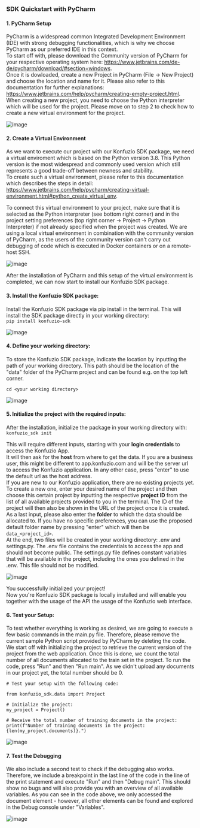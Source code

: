### SDK Quickstart with PyCharm  

#### 1. PyCharm Setup
PyCharm is a widespread common Integrated Development Environment (IDE) with strong debugging functionalities, which is why we choose PyCharm as our preferred IDE in this context.  
To start off with, please download the Community version of PyCharm for your respective operating system here: https://www.jetbrains.com/de-de/pycharm/download/#section=windows.  
Once it is dowloaded, create a new Project in PyCharm (File -> New Project) and choose the location and name for it. Please also refer to this documentation for further explanations: https://www.jetbrains.com/help/pycharm/creating-empty-project.html. When creating a new project, you need to choose the Python interpreter which will be used for the project. Please move on to step 2 to check how to create a new virtual environment for the project.  

![image](https://user-images.githubusercontent.com/85744792/127325540-968e916d-626a-496f-aab4-f9d8fe5e9c5e.png)


#### 2. Create a Virtual Environment
As we want to execute our project with our Konfuzio SDK package, we need a virtual enviroment which is based on the Python version 3.8. This Python version is the most widespread and commonly used version which still represents a good trade-off between newness and stability.  
To create such a virtual environment, please refer to this documentation which describes the steps in detail: https://www.jetbrains.com/help/pycharm/creating-virtual-environment.html#python_create_virtual_env.  

To connect this virtual environment to your project, make sure that it is selected as the Python interpreter (see bottom right corner) and in the project setting preferences (top right corner -> Project -> Python Interpreter) if not already specified when the project was created.  We are using a local virtual environment in combination with the community version of PyCharm, as the users of the community version can't carry out debugging of code which is executed in Docker containers or on a remote-host SSH. 

![image](https://user-images.githubusercontent.com/85744792/127275314-e387ad14-5570-4963-b744-d2abe630ff08.png) 

After the installation of PyCharm and this setup of the virtual environment is completed, we can now start to install our Konfuzio SDK package.  

#### 3. Install the Konfuzio SDK package:  
Install the Konfuzio SDK package via pip install in the terminal. This will install the SDK package directly in your working directory:  
`pip install konfuzio-sdk`     

![image](https://user-images.githubusercontent.com/85744792/127275731-b730e743-0a90-4e5c-a454-3d74d047bd48.png)
  

#### 4. Define your working directory:
To store the Konfuzio SDK package, indicate the location by inputting the path of your working directory. This path should be the location of the "data" folder of the PyCharm project and can be found e.g. on the top left corner.  

`cd <your working directory>`   

![image](https://user-images.githubusercontent.com/85744792/127276445-9d95cc91-871c-4d1e-98c1-8781fec39e3a.png)


#### 5. Initialize the project with the required inputs:
After the installation, initialize the package in your working directory with:  
`konfuzio_sdk init`

This will require different inputs, starting with your **login credentials** to access the Konfuzio App.  
It will then ask for the **host** from where to get the data. If you are a business user, this might be different to app.konfuzio.com and will be the server url to access the Konfuzio application. In any other case, press "enter" to use the default url as the host address.  
If you are new to our Konfuzio application, there are no existing projects yet. To create a new one, enter your desired name of the project and then choose this certain project by inputting the respective **project ID** from the list of all available projects provided to you in the terminal. The ID of the project will then also be shown in the URL of the project once it is created.  
As a last input, please also enter the **folder** to which the data should be allocated to. If you have no specific preferences, you can use the proposed default folder name by pressing "enter" which will then be `data_<project_id>`.   
At the end, two files will be created in your working directory: .env and settings.py.
The .env file contains the credentials to access the app and should not become public.
The settings.py file defines constant variables that will be available in the project, including the ones you defined in the .env. This file should not be modified.  

![image](https://user-images.githubusercontent.com/85744792/127277914-a6a6da11-37e4-4871-9d13-e418b1740176.png)

You successfully initialized your project!  
Now you're Konfuzio SDK package is locally installed and will enable you together with the usage of the API the usage of the Konfuzio web interface.


#### 6. Test your Setup:
To test whether everything is working as desired, we are going to execute a few basic commands in the main.py file.
Therefore, please remove the current sample Python script provided by PyCharm by deleting the code.  
We start off with initializing the project to retrieve the current version of the project from the web application. Once this is done, we count the total number of all documents allocated to the train set in the project. To run the code, press "Run" and then "Run main". As we didn't upload any documents in our project yet, the total number should be 0.  
```
# Test your setup with the following code:

from konfuzio_sdk.data import Project

# Initialize the project:
my_project = Project()

# Receive the total number of training documents in the project:
print(f"Number of training documents in the project: {len(my_project.documents)}.")

```   
![image](https://user-images.githubusercontent.com/85744792/127325935-5e442366-85d9-4e48-bde2-b7905643c1f8.png)


#### 7. Test the Debugging
We also include a second test to check if the debugging also works. Therefore, we include a breakpoint in the last line of the code in the line of the print statement and execute "Run" and then "Debug main". This should show no bugs and will also provide you with an overview of all available variables. As you can see in the code above, we only accessed the document element - however, all other elements can be found and explored in the Debug console under "Variables".   

![image](https://user-images.githubusercontent.com/85744792/127323550-61690987-b705-4a23-82c6-9ffaf2aed661.png)




